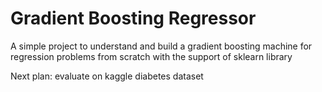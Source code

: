 # Gradient Boosting Regressor
A simple project to understand and build a gradient boosting machine for regression problems from scratch with the support of sklearn library

Next plan: evaluate on kaggle diabetes dataset
